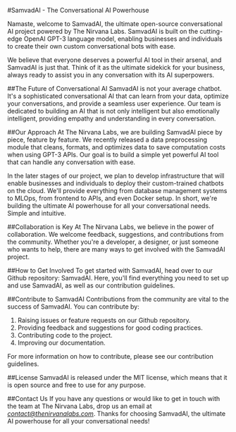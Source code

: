 #SamvadAI - The Conversational AI Powerhouse

Namaste, welcome to SamvadAI, the ultimate open-source conversational AI project powered by The Nirvana Labs. SamvadAI is built on the cutting-edge OpenAI GPT-3 language model, enabling businesses and individuals to create their own custom conversational bots with ease.

We believe that everyone deserves a powerful AI tool in their arsenal, and SamvadAI is just that. Think of it as the ultimate sidekick for your business, always ready to assist you in any conversation with its AI superpowers.

##The Future of Conversational AI
SamvadAI is not your average chatbot. It's a sophisticated conversational AI that can learn from your data, optimize your conversations, and provide a seamless user experience. Our team is dedicated to building an AI that is not only intelligent but also emotionally intelligent, providing empathy and understanding in every conversation.

##Our Approach
At The Nirvana Labs, we are building SamvadAI piece by piece, feature by feature. We recently released a data preprocessing module that cleans, formats, and optimizes data to save computation costs when using GPT-3 APIs. Our goal is to build a simple yet powerful AI tool that can handle any conversation with ease.

In the later stages of our project, we plan to develop infrastructure that will enable businesses and individuals to deploy their custom-trained chatbots on the cloud. We'll provide everything from database management systems to MLOps, from frontend to APIs, and even Docker setup. In short, we're building the ultimate AI powerhouse for all your conversational needs. Simple and intuitive.

##Collaboration is Key
At The Nirvana Labs, we believe in the power of collaboration. We welcome feedback, suggestions, and contributions from the community. Whether you're a developer, a designer, or just someone who wants to help, there are many ways to get involved with the SamvadAI project.

##How to Get Involved
To get started with SamvadAI, head over to our Github repository: SamvadAI. Here, you'll find everything you need to set up and use SamvadAI, as well as our contribution guidelines.

##Contribute to SamvadAI
Contributions from the community are vital to the success of SamvadAI. You can contribute by:
1. Raising issues or feature requests on our Github repository.
2. Providing feedback and suggestions for good coding practices.
3. Contributing code to the project.
4. Improving our documentation.

For more information on how to contribute, please see our contribution guidelines.

##License
SamvadAI is released under the MIT license, which means that it is open source and free to use for any purpose.

##Contact Us
If you have any questions or would like to get in touch with the team at The Nirvana Labs, drop us an email at *contact@thenirvanalabs.com*. Thanks for choosing SamvadAI, the ultimate AI powerhouse for all your conversational needs!

